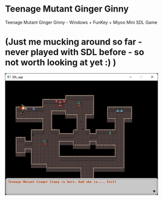 # Teenage Mutant Ginger Ginny
 Teenage Mutant Ginger Ginny - Windows + FunKey + Miyoo Mini SDL Game
 
 # (Just me mucking around so far - never played with SDL before - so not worth looking at yet :) )

![alt text](https://github.com/nckstwrt/GingerGinny/blob/main/GingerGinny.png?raw=true)